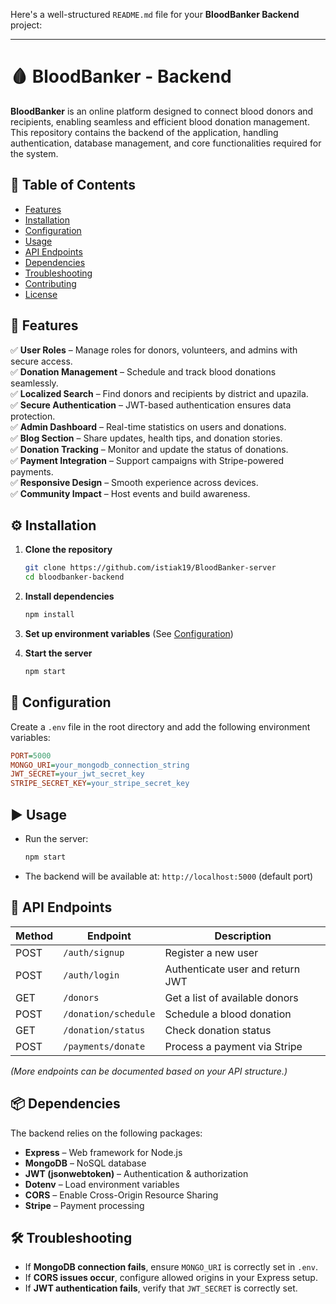 Here's a well-structured `README.md` file for your **BloodBanker Backend** project:  

---

# 🩸 BloodBanker - Backend  

**BloodBanker** is an online platform designed to connect blood donors and recipients, enabling seamless and efficient blood donation management. This repository contains the backend of the application, handling authentication, database management, and core functionalities required for the system.  

## 📖 Table of Contents  

- [Features](#-features)  
- [Installation](#-installation)  
- [Configuration](#-configuration)  
- [Usage](#-usage)  
- [API Endpoints](#-api-endpoints)  
- [Dependencies](#-dependencies)  
- [Troubleshooting](#-troubleshooting)  
- [Contributing](#-contributing)  
- [License](#-license)  

## 🚀 Features  

✅ **User Roles** – Manage roles for donors, volunteers, and admins with secure access.  
✅ **Donation Management** – Schedule and track blood donations seamlessly.  
✅ **Localized Search** – Find donors and recipients by district and upazila.  
✅ **Secure Authentication** – JWT-based authentication ensures data protection.  
✅ **Admin Dashboard** – Real-time statistics on users and donations.  
✅ **Blog Section** – Share updates, health tips, and donation stories.  
✅ **Donation Tracking** – Monitor and update the status of donations.  
✅ **Payment Integration** – Support campaigns with Stripe-powered payments.  
✅ **Responsive Design** – Smooth experience across devices.  
✅ **Community Impact** – Host events and build awareness.  

## ⚙️ Installation  

1. **Clone the repository**  
   ```sh
   git clone https://github.com/istiak19/BloodBanker-server
   cd bloodbanker-backend
   ```

2. **Install dependencies**  
   ```sh
   npm install
   ```

3. **Set up environment variables** (See [Configuration](#-configuration))  

4. **Start the server**  
   ```sh
   npm start
   ```

## 🔧 Configuration  

Create a `.env` file in the root directory and add the following environment variables:  

```ini
PORT=5000
MONGO_URI=your_mongodb_connection_string
JWT_SECRET=your_jwt_secret_key
STRIPE_SECRET_KEY=your_stripe_secret_key
```

## ▶️ Usage  

- Run the server:  
  ```sh
  npm start
  ```
- The backend will be available at: `http://localhost:5000` (default port)  

## 📌 API Endpoints  

| Method | Endpoint            | Description                            |
|--------|---------------------|----------------------------------------|
| POST   | `/auth/signup`      | Register a new user                   |
| POST   | `/auth/login`       | Authenticate user and return JWT      |
| GET    | `/donors`           | Get a list of available donors        |
| POST   | `/donation/schedule`| Schedule a blood donation             |
| GET    | `/donation/status`  | Check donation status                 |
| POST   | `/payments/donate`  | Process a payment via Stripe          |

_(More endpoints can be documented based on your API structure.)_  

## 📦 Dependencies  

The backend relies on the following packages:  

- **Express** – Web framework for Node.js  
- **MongoDB** – NoSQL database  
- **JWT (jsonwebtoken)** – Authentication & authorization  
- **Dotenv** – Load environment variables  
- **CORS** – Enable Cross-Origin Resource Sharing  
- **Stripe** – Payment processing  

## 🛠 Troubleshooting  

- If **MongoDB connection fails**, ensure `MONGO_URI` is correctly set in `.env`.  
- If **CORS issues occur**, configure allowed origins in your Express setup.  
- If **JWT authentication fails**, verify that `JWT_SECRET` is correctly set.